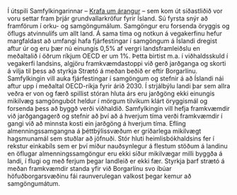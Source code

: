 Í útspili Samfylkingarinnar – [Krafa um árangur](https://xs.is/krafa-um-arangur) – sem kom út síðastliðið vor voru settar fram þrjár grundvallarkröfur fyrir Ísland. Sú fyrsta snýr að framförum í orku- og samgöngumálum. Samgöngur eru forsenda öryggis og öflugs atvinnulífs um allt land.  Á sama tíma og notkun á vegakerfinu hefur margfaldast að umfangi hafa fjárfestingar í samgöngum á Íslandi dregist aftur úr og eru þær nú einungis 0,5% af vergri landsframleiðslu en meðaltalið í öðrum ríkjum OECD er um 1%. Þetta birtist m.a. í viðhaldsskuld í vegakerfi landsins, algjöru framkvæmdastoppi við gerð jarðganga og skorti á vilja til þess að styrkja Strætó á meðan beðið er eftir Borgarlínu. Samfylkingin vill auka fjárfestingar í samgöngum og stefnir á að Íslandi nái aftur upp í meðaltal OECD-ríkja fyrir árið 2030. Í strjálbýlu landi þar sem allra veðra er von og færð spillist stóran hluta árs eru jarðgöng ekki einungis mikilvæg samgöngubót heldur í mörgum tilvikum klárt öryggismál og forsenda þess að byggð verði viðhaldið. Samfylkingin vill hefja framkvæmdir við jarðgangagerð og stefnir að því að á hverjum tíma verði framkvæmdir í gangi við að minnsta kosti ein jarðgöng á hverjum tíma. Efling almenningssamgangna á þéttbýlissvæðum er gríðarlega mikilvægt hagsmunamál sem stuðlar að jöfnuði. Stór hluti heimlisbókhaldsins fer í rekstur einkabíls sem er því miður nauðsynlegur á flestum stöðum á landinu en öflugar almenningssamgöngur eru ekki síður mikilvægar milli byggða á landi, í flugi og með ferjum þegar landleið er ekki fær. Styrkja þarf strætó á meðan framkvæmdir standa yfir við Borgarlínu svo íbúar höfuðborgarsvæðinu fái raunverulegan valkost þegar kemur að samgöngumátum. 